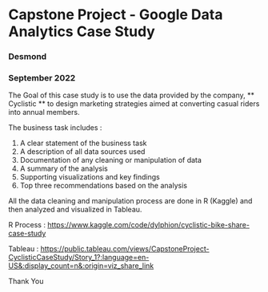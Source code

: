 # Capstone Project - Google Data Analytics Case Study
### Desmond
### September 2022

The Goal of this case study is to use the data provided by the company, ** Cyclistic ** to design marketing strategies aimed at converting casual riders into annual members.

The business task includes :
1. A clear statement of the business task
2. A description of all data sources used
3. Documentation of any cleaning or manipulation of data
4. A summary of the analysis
5. Supporting visualizations and key findings
6. Top three recommendations based on the analysis

All the data cleaning and manipulation process are done in R (Kaggle) and then analyzed and visualized in Tableau.

R Process : https://www.kaggle.com/code/dylphion/cyclistic-bike-share-case-study

Tableau : https://public.tableau.com/views/CapstoneProject-CyclisticCaseStudy/Story_1?:language=en-US&:display_count=n&:origin=viz_share_link

Thank You
